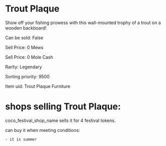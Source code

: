 # Trout Plaque

Show off your fishing prowess with this wall-mounted trophy of a trout on a wooden backboard!

Can be sold: False

Sell Price: 0 Mews

Sell Price: 0 Mole Cash

Rarity: Legendary

Sorting priority: 9500

Item uid: Trout Plaque Furniture

# shops selling Trout Plaque:

coco_festival_shop_name sells it for 4 festival tokens.

  can buy it when meeting conditions: 

    - it is summer